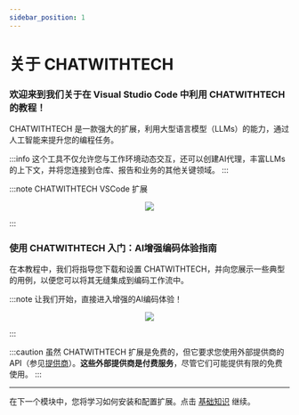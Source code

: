 ```yaml
---
sidebar_position: 1
---
```


# 关于 CHATWITHTECH

### 欢迎来到我们关于在 Visual Studio Code 中利用 CHATWITHTECH 的教程！

CHATWITHTECH 是一款强大的扩展，利用大型语言模型（LLMs）的能力，通过人工智能来提升您的编程任务。

:::info
这个工具不仅允许您与工作环境动态交互，还可以创建AI代理，丰富LLMs的上下文，并将您连接到仓库、报告和业务的其他关键领域。
:::

:::note CHATWITHTECH VSCode 扩展
<p align="center">
    <img src="https://github.com/davila7/code-gpt-docs/assets/6216945/8cbbef10-5767-437f-abbc-3000237f8d90" />
</p>
:::

### 使用 CHATWITHTECH 入门：AI增强编码体验指南

在本教程中，我们将指导您下载和设置 CHATWITHTECH，并向您展示一些典型的用例，以便您可以将其无缝集成到编码工作流中。

:::note 让我们开始，直接进入增强的AI编码体验！
<p align="center">
    <img src="https://github.com/davila7/code-gpt-docs/assets/6216945/a7f7acc0-4e85-4e88-9370-a2d2f1163a1d" />
</p>
:::

:::caution
虽然 CHATWITHTECH 扩展是免费的，但它要求您使用外部提供商的 API（参见[提供商](/docs/category/ai-providers)）。**这些外部提供商是付费服务**，尽管它们可能提供有限的免费使用。
:::

--- 

在下一个模块中，您将学习如何安装和配置扩展。点击 [基础知识](/docs/category/basics) 继续。

